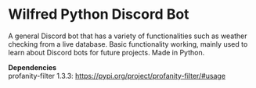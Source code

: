 # Wilfred Python Discord Bot

A general Discord bot that has a variety of functionalities such as weather checking from a live database. Basic functionality working, mainly used to learn about Discord bots for future projects. Made in Python.

<b>Dependencies</b><br>
profanity-filter 1.3.3: https://pypi.org/project/profanity-filter/#usage
